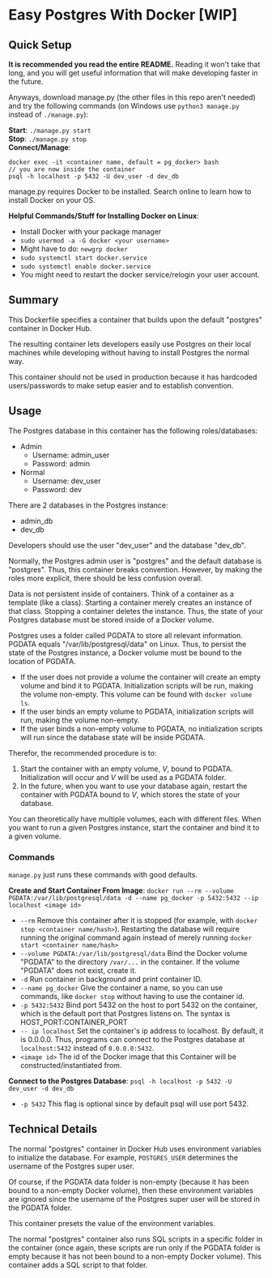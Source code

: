 # Easy Postgres With Docker [WIP]
## Quick Setup
**It is recommended you read the entire README.** Reading it won't take that long, and you will get useful information that will make developing faster in the future.

Anyways, download manage.py (the other files in this repo aren't needed) and try the following commands (on Windows use `python3 manage.py` instead of `./manage.py`):

**Start**: `./manage.py start`  
**Stop**: `./manage.py stop`  
**Connect/Manage**:
```
docker exec -it <container name, default = pg_docker> bash
// you are now inside the container
psql -h localhost -p 5432 -U dev_user -d dev_db
```

manage.py requires Docker to be installed. Search online to learn how to install Docker on your OS.

**Helpful Commands/Stuff for Installing Docker on Linux**:
- Install Docker with your package manager
- `sudo usermod -a -G docker <your username>`
- Might have to do: `newgrp docker`
- `sudo systemctl start docker.service`
- `sudo systemctl enable docker.service`
- You might need to restart the docker service/relogin your user account.
## Summary
This Dockerfile specifies a container that builds upon the default "postgres" container in Docker Hub.

The resulting container lets developers easily use Postgres on their local machines while developing without having to install Postgres the normal way.

This container should not be used in production because it has hardcoded users/passwords to make setup easier and to establish convention.

## Usage
The Postgres database in this container has the following roles/databases:
- Admin
    - Username: admin_user
    - Password: admin
- Normal
    - Username: dev_user
    - Password: dev

There are 2 databases in the Postgres instance:
- admin_db
- dev_db

Developers should use the user "dev_user" and the database "dev_db".

Normally, the Postgres admin user is "postgres" and the default database is "postgres".
Thus, this container breaks convention. However, by making the roles more explicit, there should be less confusion overall.

Data is not persistent inside of containers. Think of a container as a template (like a class). Starting a container merely creates an instance of that class. Stopping a container deletes the instance. Thus, the state of your Postgres database must be stored inside of a Docker volume.

Postgres uses a folder called PGDATA to store all relevant information. PGDATA equals "/var/lib/postgresql/data" on Linux. Thus, to persist the state of the Postgres instance, a Docker volume must be bound to the location of PGDATA.

- If the user does not provide a volume the container will create an empty volume and bind it to PGDATA. Initialization scripts will be run, making the volume non-empty. This volume can be found with `docker volume ls`.
- If the user binds an empty volume to PGDATA, initialization scripts will run, making the volume non-empty.
- If the user binds a non-empty volume to PGDATA, no initialization scripts will run since the database state will be inside PGDATA.

Therefor, the recommended procedure is to:
1. Start the container with an empty volume, *V*, bound to PGDATA. Initialization will occur and *V* will be used as a PGDATA folder.
2. In the future, when you want to use your database again, restart the container with PGDATA bound to *V*, which stores the state of your database.

You can theoretically have multiple volumes, each with different files. When you want to run a given Postgres instance, start the container and bind it to a given volume.

### Commands
`manage.py` just runs these commands with good defaults.

**Create and Start Container From Image**: `docker run --rm --volume PGDATA:/var/lib/postgresql/data -d --name pg_docker -p 5432:5432 --ip localhost <image id>`
- `--rm` Remove this container after it is stopped (for example, with `docker stop <container name/hash>`). Restarting the database will require running the original command again instead of merely running `docker start <container name/hash>`
- `--volume PGDATA:/var/lib/postgresql/data` Bind the Docker volume "PGDATA" to the directory `/var/...` in the container. If the volume "PGDATA" does not exist, create it.
- `-d` Run container in background and print container ID.
- `--name pg_docker` Give the container a name, so you can use commands, like `docker stop` without having to use the container id.
- `-p 5432:5432` Bind port 5432 on the host to port 5432 on the container, which is the default port that Postgres listens on. The syntax is HOST_PORT:CONTAINER_PORT
- `-- ip localhost` Set the container's ip address to localhost. By default, it is 0.0.0.0. Thus, programs can connect to the Postgres database at `localhost:5432` instead of `0.0.0.0:5432`.
- `<image id>` The id of the Docker image that this Container will be constructed/instantiated from.

**Connect to the Postgres Database**: `psql -h localhost -p 5432 -U dev_user -d dev_db`
- `-p 5432` This flag is optional since by default psql will use port 5432.

## Technical Details
The normal "postgres" container in Docker Hub uses environment variables to initialize the database. For example, `POSTGRES_USER` determines the username of the Postgres super user.


Of course, if the PGDATA data folder is non-empty (because it has been bound to a non-empty Docker volume), then these environment variables are ignored since the username of the Postgres super user will be stored in the PGDATA folder.

This container presets the value of the environment variables.

The normal "postgres" container also runs SQL scripts in a specific folder in the container (once again, these scripts are run only if the PGDATA folder is empty because it has not been bound to a non-empty Docker volume). This container adds a SQL script to that folder.